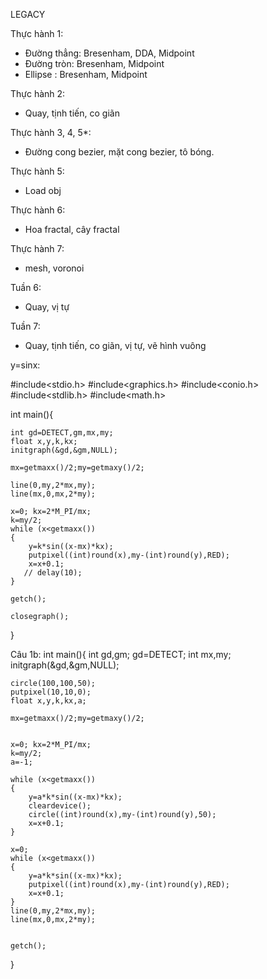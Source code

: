 LEGACY

Thực hành 1:
- Đường thẳng: Bresenham, DDA, Midpoint
- Đường tròn: Bresenham, Midpoint
- Ellipse : Bresenham, Midpoint

Thực hành 2:
- Quay, tịnh tiến, co giãn

Thực hành 3, 4, 5*:
- Đường cong bezier, mặt cong bezier, tô bóng.

Thực hành 5:
- Load obj

Thực hành 6:
- Hoa fractal, cây fractal

Thực hành 7:
- mesh, voronoi


Tuần 6:
- Quay, vị tự

Tuần 7:
- Quay, tịnh tiến, co giãn, vị tự, vẽ hình vuông


y=sinx:

#include<stdio.h>
#include<graphics.h>
#include<conio.h>
#include<stdlib.h>
#include<math.h>

int main(){

    int gd=DETECT,gm,mx,my;
    float x,y,k,kx;
    initgraph(&gd,&gm,NULL);

    mx=getmaxx()/2;my=getmaxy()/2;

    line(0,my,2*mx,my);
    line(mx,0,mx,2*my);

    x=0; kx=2*M_PI/mx;
    k=my/2;
    while (x<getmaxx())
    {
        y=k*sin((x-mx)*kx);
        putpixel((int)round(x),my-(int)round(y),RED);
        x=x+0.1;
       // delay(10);
    }

    getch();

    closegraph();
}


Câu 1b:
int main(){
    int gd,gm; gd=DETECT;
    int mx,my;
    initgraph(&gd,&gm,NULL);

    circle(100,100,50);
    putpixel(10,10,0);
    float x,y,k,kx,a;
    
	mx=getmaxx()/2;my=getmaxy()/2;

	
	x=0; kx=2*M_PI/mx;
	k=my/2;
	a=-1;
	
	while (x<getmaxx())
	{
	    y=a*k*sin((x-mx)*kx);
	    cleardevice();
	    circle((int)round(x),my-(int)round(y),50);
	    x=x+0.1;
	}
	
	x=0;
	while (x<getmaxx())
	{
	    y=a*k*sin((x-mx)*kx);
	    putpixel((int)round(x),my-(int)round(y),RED);
	    x=x+0.1;
	}
	line(0,my,2*mx,my);
	line(mx,0,mx,2*my);


    getch();
}

